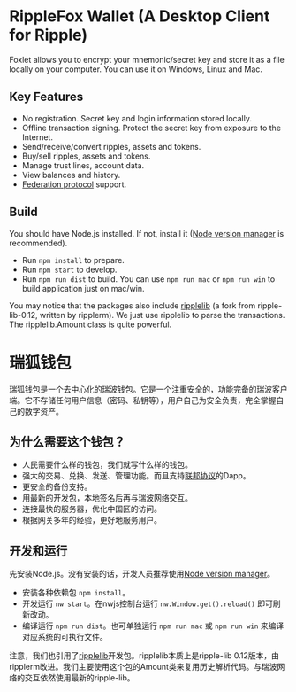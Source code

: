 # RippleFox Wallet (A Desktop Client for Ripple)

Foxlet allows you to encrypt your mnemonic/secret key and store it as a file locally on your computer. You can use it on Windows, Linux and Mac.

## Key Features

- No registration. Secret key and login information stored locally.
- Offline transaction signing. Protect the secret key from exposure to the Internet.
- Send/receive/convert ripples, assets and tokens.
- Buy/sell ripples, assets and tokens.
- Manage trust lines, account data.
- View balances and history.
- [Federation protocol](https://github.com/ripplefox/ripplewallet/wiki/Federation-Protocol) support.

## Build

You should have Node.js installed. If not, install it ([Node version manager](https://github.com/creationix/nvm) is recommended).

- Run `npm install` to prepare.
- Run `npm start` to develop.
- Run `npm run dist` to build. You can use `npm run mac` or `npm run win` to build application just on mac/win.

You may notice that the packages also include [ripplelib](https://github.com/ripplerm/ripplelib) (a fork from ripple-lib-0.12, written by ripplerm). We just use ripplelib to parse the transactions. The ripplelib.Amount class is quite powerful.

# 瑞狐钱包

瑞狐钱包是一个去中心化的瑞波钱包。它是一个注重安全的，功能完备的瑞波客户端。它不存储任何用户信息（密码、私钥等），用户自己为安全负责，完全掌握自己的数字资产。


## 为什么需要这个钱包？

- 人民需要什么样的钱包，我们就写什么样的钱包。
- 强大的交易、兑换、发送、管理功能。而且支持[联邦协议](https://github.com/ripplefox/ripplewallet/wiki/Federation-Protocol)的Dapp。
- 更安全的备份支持。
- 用最新的开发包，本地签名后再与瑞波网络交互。
- 连接最快的服务器，优化中国区的访问。
- 根据网关多年的经验，更好地服务用户。

## 开发和运行

先安装Node.js。没有安装的话，开发人员推荐使用[Node version manager](https://github.com/creationix/nvm)。

- 安装各种依赖包 `npm install`。
- 开发运行 `nw start`。在nwjs控制台运行 `nw.Window.get().reload()` 即可刷新改动。
- 编译运行 `npm run dist`。也可单独运行 `npm run mac` 或 `npm run win` 来编译对应系统的可执行文件。

注意，我们也引用了[ripplelib](https://github.com/ripplerm/ripplelib)开发包。ripplelib本质上是ripple-lib 0.12版本，由ripplerm改进。我们主要使用这个包的Amount类来复用历史解析代码。与瑞波网络的交互依然使用最新的ripple-lib。